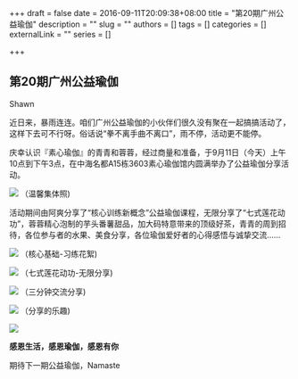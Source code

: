 +++
draft = false
date = 2016-09-11T20:09:38+08:00
title = "第20期广州公益瑜伽"
description = ""
slug = ""
authors = []
tags = []
categories = []
externalLink = ""
series = []

+++

## **第20期广州公益瑜伽**

Shawn 

近日来，暴雨连连。咱们广州公益瑜伽的小伙伴们很久没有聚在一起搞搞活动了，这样下去可不行呀。俗话说“拳不离手曲不离口”，雨不停，活动更不能停。

庆幸认识『素心瑜伽』的青青和蓉蓉，经过商量和准备，于9月11日（今天）上午10点到下午3点，在中海名都A15栋3603素心瑜伽馆内圆满举办了公益瑜伽分享活动。

![](https://oss.metamind.eu.org/f7aef47f1c01c2d157026.jpg.jpeg)
（温馨集体照)

活动期间由阿爽分享了“核心训练新概念”公益瑜伽课程，无限分享了“七式莲花动功”，蓉蓉精心泡制的芋头番薯甜品，加大码特意带来的顶级好茶，青青的周到招待，各位参与者的水果、美食分享，各位瑜伽爱好者的心得感悟与诚挚交流……

![](https://oss.metamind.eu.org/44d4d03c27c3dceb963c7.jpg.jpeg)
（核心基础-习练花絮)

![](https://oss.metamind.eu.org/22f2039aea4d4c1d09383.jpg.jpeg)
（七式莲花动功-无限分享)

![](https://oss.metamind.eu.org/a31f4d8d35379b2cda805.jpg.jpeg)
（三分钟交流分享)

![](https://oss.metamind.eu.org/72197585af806c2322f25.jpg.jpeg)
（分享的乐趣)

![](https://oss.metamind.eu.org/b5a60104ef3402fc05706.jpg.jpeg)

**感恩生活，感恩瑜伽，感恩有你**

期待下一期公益瑜伽，Namaste
